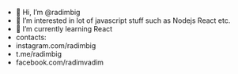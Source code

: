 - 👋 Hi, I’m @radimbig
- 👀 I’m interested in lot of javascript stuff such as Nodejs React etc.
- 🌱 I’m currently learning React
- contacts:
- instagram.com/radimbig
- t.me/radimbig
- facebook.com/radimvadim

<!---
radimbig/radimbig is a ✨ special ✨ repository because its `README.md` (this file) appears on your GitHub profile.
You can click the Preview link to take a look at your changes.
--->
